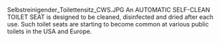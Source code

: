 Selbstreinigender_Toilettensitz_CWS.JPG An AUTOMATIC SELF-CLEAN TOILET SEAT is designed to be cleaned, disinfected and dried after each use. Such toilet seats are starting to become common at various public toilets in the USA and Europe.
